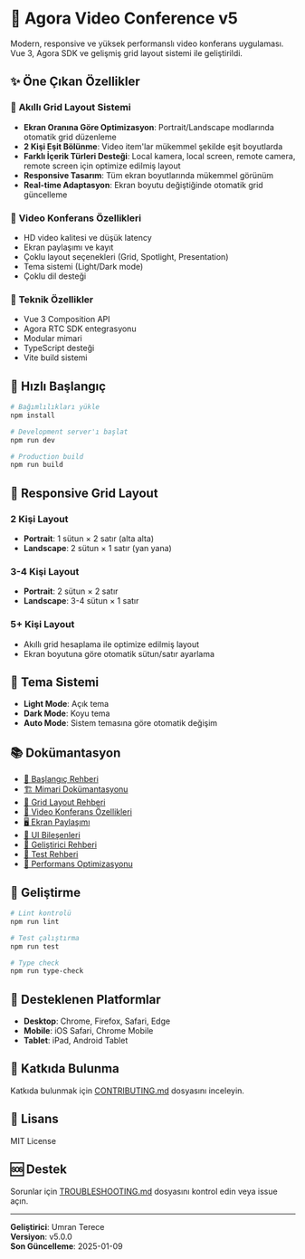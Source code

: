 # 🚀 Agora Video Conference v5

Modern, responsive ve yüksek performanslı video konferans uygulaması. Vue 3, Agora SDK ve gelişmiş grid layout sistemi ile geliştirildi.

## ✨ Öne Çıkan Özellikler

### 🎯 **Akıllı Grid Layout Sistemi**
- **Ekran Oranına Göre Optimizasyon**: Portrait/Landscape modlarında otomatik grid düzenleme
- **2 Kişi Eşit Bölünme**: Video item'lar mükemmel şekilde eşit boyutlarda
- **Farklı İçerik Türleri Desteği**: Local kamera, local screen, remote camera, remote screen için optimize edilmiş layout
- **Responsive Tasarım**: Tüm ekran boyutlarında mükemmel görünüm
- **Real-time Adaptasyon**: Ekran boyutu değiştiğinde otomatik grid güncelleme

### 🎥 **Video Konferans Özellikleri**
- HD video kalitesi ve düşük latency
- Ekran paylaşımı ve kayıt
- Çoklu layout seçenekleri (Grid, Spotlight, Presentation)
- Tema sistemi (Light/Dark mode)
- Çoklu dil desteği

### 🔧 **Teknik Özellikler**
- Vue 3 Composition API
- Agora RTC SDK entegrasyonu
- Modular mimari
- TypeScript desteği
- Vite build sistemi

## 🚀 Hızlı Başlangıç

```bash
# Bağımlılıkları yükle
npm install

# Development server'ı başlat
npm run dev

# Production build
npm run build
```

## 📱 Responsive Grid Layout

### **2 Kişi Layout**
- **Portrait**: 1 sütun × 2 satır (alta alta)
- **Landscape**: 2 sütun × 1 satır (yan yana)

### **3-4 Kişi Layout**
- **Portrait**: 2 sütun × 2 satır
- **Landscape**: 3-4 sütun × 1 satır

### **5+ Kişi Layout**
- Akıllı grid hesaplama ile optimize edilmiş layout
- Ekran boyutuna göre otomatik sütun/satır ayarlama

## 🎨 Tema Sistemi

- **Light Mode**: Açık tema
- **Dark Mode**: Koyu tema
- **Auto Mode**: Sistem temasına göre otomatik değişim

## 📚 Dokümantasyon

- [🚀 Başlangıç Rehberi](GETTING_STARTED.md)
- [🏗️ Mimari Dokümantasyonu](ARCHITECTURE.md)
- [🎯 Grid Layout Rehberi](RESPONSIVE_DESIGN.md)
- [🎥 Video Konferans Özellikleri](VIDEO_CONFERENCE.md)
- [🖥️ Ekran Paylaşımı](SCREEN_SHARING.md)
- [📱 UI Bileşenleri](UI_COMPONENTS.md)
- [🔧 Geliştirici Rehberi](DEVELOPMENT.md)
- [🧪 Test Rehberi](TESTING.md)
- [🚀 Performans Optimizasyonu](PERFORMANCE.md)

## 🔧 Geliştirme

```bash
# Lint kontrolü
npm run lint

# Test çalıştırma
npm run test

# Type check
npm run type-check
```

## 📱 Desteklenen Platformlar

- **Desktop**: Chrome, Firefox, Safari, Edge
- **Mobile**: iOS Safari, Chrome Mobile
- **Tablet**: iPad, Android Tablet

## 🤝 Katkıda Bulunma

Katkıda bulunmak için [CONTRIBUTING.md](CONTRIBUTING.md) dosyasını inceleyin.

## 📄 Lisans

MIT License

## 🆘 Destek

Sorunlar için [TROUBLESHOOTING.md](TROUBLESHOOTING.md) dosyasını kontrol edin veya issue açın.

---

**Geliştirici**: Umran Terece  
**Versiyon**: v5.0.0  
**Son Güncelleme**: 2025-01-09
